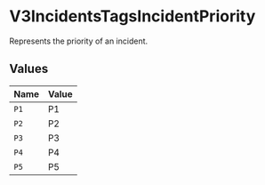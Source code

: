 # V3IncidentsTagsIncidentPriority

Represents the priority of an incident.


## Values

| Name  | Value |
| ----- | ----- |
| `P1`  | P1    |
| `P2`  | P2    |
| `P3`  | P3    |
| `P4`  | P4    |
| `P5`  | P5    |